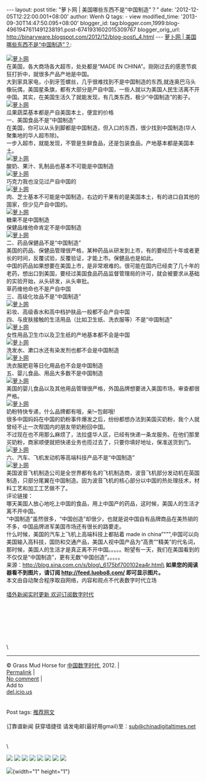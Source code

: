 --- layout: post title: "萝卜网 | 美国哪些东西不是“中国制造”？" date:
'2012-12-05T12:22:00.001+08:00' author: Wenh Q tags: - view
modified\_time: '2013-09-30T14:47:50.095+08:00' blogger\_id:
tag:blogger.com,1999:blog-4961947611491238191.post-6741931602015309767
blogger\_orig\_url:
http://binaryware.blogspot.com/2012/12/blog-post\_4.html --- [萝卜网 |
美国哪些东西不是“中国制造”？](http://feedproxy.google.com/~r/chinagfwblog/~3/aQU3W--XbrY/):\
\
[![萝卜网](http://hu.luo.bo/files/2012/12/04/24642646d84eca91951b0d6879de383d.jpg "萝卜网")](http://hu.luo.bo/files/2012/12/04/24642646d84eca91951b0d6879de383d.jpg "萝卜网")\
在美国，各大商场各大超市，处处都是“MADE IN
CHINA”。刚刚过去的感恩节疯狂打折中，就很多产品产地是中国。\
大到家具家电，小到牙签螺丝，几乎很难找到不是中国制造的东西,就连奥巴马头像玩偶，美国星条旗，都有大部分是产自中国，一些人就以为美国人民生活离不开中国。其实，在美国生活久了就能发现，有几类东西，极少“中国制造”的影子。\
[![萝卜网](http://hu.luo.bo/files/2012/12/04/f7670856940091eb3886230e56283832.jpg "萝卜网")](http://hu.luo.bo/files/2012/12/04/f7670856940091eb3886230e56283832.jpg "萝卜网")\
瓜果蔬菜基本都是产自美国本土，便宜的价格\
一、美国食品不是“中国制造”\
在美国，你可以从头到脚都是中国制造，但入口的东西，很少找到中国制造(华人聚集地的华人超市除)。\
一步入超市，就能发现，不管是生鲜食品，还是包装食品，产地基本都是美国本土。\
[![萝卜网](http://hu.luo.bo/files/2012/12/04/c60bfe766835de6d828722f2ad6252f1.jpg "萝卜网")](http://hu.luo.bo/files/2012/12/04/c60bfe766835de6d828722f2ad6252f1.jpg "萝卜网")\
酸奶、果汁、乳制品也基本不可能是中国制造\
[![萝卜网](http://hu.luo.bo/files/2012/12/04/0c16cf0e5482a7b1501677c3e5f34659.jpg "萝卜网")](http://hu.luo.bo/files/2012/12/04/0c16cf0e5482a7b1501677c3e5f34659.jpg "萝卜网")\
巧克力我也没见过产自中国的\
[![萝卜网](http://hu.luo.bo/files/2012/12/04/a6064af6b330a49f86e41922464eda9f.jpg "萝卜网")](http://hu.luo.bo/files/2012/12/04/a6064af6b330a49f86e41922464eda9f.jpg "萝卜网")\
肉、芝士基本不可能是中国制造，右边的干果有的是美国本土，有的进口自其他的国家，但少见产自中国的。\
[![萝卜网](http://hu.luo.bo/files/2012/12/04/a264bb49be6e8a0987141fb97aa8d0dc.jpg "萝卜网")](http://hu.luo.bo/files/2012/12/04/a264bb49be6e8a0987141fb97aa8d0dc.jpg "萝卜网")\
糖果不是中国制造\
保健品维他命肯定不是中国制造\
[![萝卜网](http://hu.luo.bo/files/2012/12/04/36619fa44ca93cb412379ab769f7f2e3.jpg "萝卜网")](http://hu.luo.bo/files/2012/12/04/36619fa44ca93cb412379ab769f7f2e3.jpg "萝卜网")\
二、药品保健品不是“中国制造”\
美国的药品、保健品管理很严格，某种药品从研发到上市，有的要经历十年或者更长的时间，反覆试验，反覆验证，才能上市。保健品也是如此。\
中国的药品如果想要在美国上市，是非常艰难的。很可能在国内已经卖了几十年的老药，想出口到美国，要经过美国食品药品监督管理局的许可，就会被要求从基础的实验开始，从头研发，从头审批。\
草药维他命也不是产自中国\
三、高级化妆品不是“中国制造”\
[![萝卜网](http://hu.luo.bo/files/2012/12/04/f6d33975b99f9eaa682abdcb8d00aa8d.jpg "萝卜网")](http://hu.luo.bo/files/2012/12/04/f6d33975b99f9eaa682abdcb8d00aa8d.jpg "萝卜网")\
彩妆、高级香水和高中档护肤品一般都不会产自中国\
四、与皮肤接触的生活用品（比如卫生纸、洗衣服等）不是“中国制造”\
[![萝卜网](http://hu.luo.bo/files/2012/12/04/5462ab992e740c9c7183ce4d6e7b01dc.jpg "萝卜网")](http://hu.luo.bo/files/2012/12/04/5462ab992e740c9c7183ce4d6e7b01dc.jpg "萝卜网")\
女性用品卫生巾以及卫生纸的产地基本都不会是中国\
[![萝卜网](http://hu.luo.bo/files/2012/12/04/b642bcc72922a6ddf4dca5f43d1e05b4.jpg "萝卜网")](http://hu.luo.bo/files/2012/12/04/b642bcc72922a6ddf4dca5f43d1e05b4.jpg "萝卜网")\
洗发水、漱口水还有染发剂也都不会是中国制造\
[![萝卜网](http://hu.luo.bo/files/2012/12/04/ba2a1e5ce17d16012f6b32678d5c3632.jpg "萝卜网")](http://hu.luo.bo/files/2012/12/04/ba2a1e5ce17d16012f6b32678d5c3632.jpg "萝卜网")\
洗衣服肥皂等日化用品也不会是中国制造\
五、婴儿食品、用品大多数不是中国制造\
[![萝卜网](http://hu.luo.bo/files/2012/12/04/3be24361fbcd0c88c88ff8f4ec900b62.jpg "萝卜网")](http://hu.luo.bo/files/2012/12/04/3be24361fbcd0c88c88ff8f4ec900b62.jpg "萝卜网")\
美国的婴儿食品以及其他用品管理很严格，外国品牌想要进入美国市场，审查都很严格。\
[![萝卜网](http://hu.luo.bo/files/2012/12/04/3a0248a36f5e8b592f193c77d4784fa8.jpg "萝卜网")](http://hu.luo.bo/files/2012/12/04/3a0248a36f5e8b592f193c77d4784fa8.jpg "萝卜网")\
奶粉特快专递，什么品牌都有哦，亲!\~包邮哦!\
很多中国妈妈在中国的奶粉事件爆发之后，纷纷都想办法到美国买奶粉，我个人就曾经不止一次帮国内的朋友带奶粉回中国。\
不过现在也不用那么麻烦了，法拉盛华人区，已经有快递一条龙服务。在他们那里买奶粉，商家顺便就把快递业务也揽过去了，只要你填好地址，保准送货到门。\
[![萝卜网](http://hu.luo.bo/files/2012/12/04/a21a447122fd9ec04b843249f8080062.jpg "萝卜网")](http://hu.luo.bo/files/2012/12/04/a21a447122fd9ec04b843249f8080062.jpg "萝卜网")\
六、汽车、飞机发动机等高端科技产品不是“中国制造”\
[![萝卜网](http://hu.luo.bo/files/2012/12/04/a57685da5706f2906cc44a110cd78ce1.jpg "萝卜网")](http://hu.luo.bo/files/2012/12/04/a57685da5706f2906cc44a110cd78ce1.jpg "萝卜网")\
美国波音飞机制造公司是全世界都有名的飞机制造商，波音飞机部分发动机在英国制造，只部分尾翼在中国制造。因为波音飞机的核心部分以中国的热处理技术，材料工艺和加工工艺做不了。\
评论链接：\
哪天美国人放心地吃上中国的食品，用上中国产的药品，这时候，美国人的生活才离不开中国。\
“中国制造”虽然很多，“中国创造”却很少，也就是说中国自有品牌商品在美热销的不多，中国品牌进军美国市场还有很长的路要走。\
什么时候，美国的汽车上飞机上高端科技上都贴着 made in
china”"”",中国可以向美国输入高科技，国防和交通产品，美国人视中国产品为“高贵”“精美”的代名词，那时候，美国人的生活才是真正离不开中国。。。。。盼望有一天，我们在美国看到的不仅仅是“中国制造”，更有无数“中国创造”。。。。。\
来源：http://blog.sina.com.cn/s/blog\_6175bf700102ea4r.html\
**如果您的阅读器看不到图片，请订阅 <http://feed.luobo8.com/>
即可显示图片。**\
本文由自动聚合程序取自网络，内容和观点不代表数字时代立场\
\
[墙外新闻实时更新 欢迎订阅数字时代](http://eepurl.com/mstlf)\
\
\
\
\
\
\
\
\

------------------------------------------------------------------------

© Grass Mud Horse for [中国数字时代](https://mycdtweb.info/chinese),
2012. |\
[Permalink](https://mycdtweb.info/chinese/2012/12/%e8%90%9d%e5%8d%9c%e7%bd%91-%e7%be%8e%e5%9b%bd%e5%93%aa%e4%ba%9b%e4%b8%9c%e8%a5%bf%e4%b8%8d%e6%98%af%e4%b8%ad%e5%9b%bd%e5%88%b6%e9%80%a0%ef%bc%9f/)
|\
[No
comment](https://mycdtweb.info/chinese/2012/12/%e8%90%9d%e5%8d%9c%e7%bd%91-%e7%be%8e%e5%9b%bd%e5%93%aa%e4%ba%9b%e4%b8%9c%e8%a5%bf%e4%b8%8d%e6%98%af%e4%b8%ad%e5%9b%bd%e5%88%b6%e9%80%a0%ef%bc%9f/#comments)
|\
Add to\
[del.icio.us](http://del.icio.us/post?url=https://mycdtweb.info/chinese/2012/12/%e8%90%9d%e5%8d%9c%e7%bd%91-%e7%be%8e%e5%9b%bd%e5%93%aa%e4%ba%9b%e4%b8%9c%e8%a5%bf%e4%b8%8d%e6%98%af%e4%b8%ad%e5%9b%bd%e5%88%b6%e9%80%a0%ef%bc%9f/&title=%E8%90%9D%E5%8D%9C%E7%BD%91%20%7C%20%E7%BE%8E%E5%9B%BD%E5%93%AA%E4%BA%9B%E4%B8%9C%E8%A5%BF%E4%B8%8D%E6%98%AF%E2%80%9C%E4%B8%AD%E5%9B%BD%E5%88%B6%E9%80%A0%E2%80%9D%EF%BC%9F)\
\
\
Post tags:
[推荐网文](https://mycdtweb.info/chinese/tag/%e6%8e%a8%e8%8d%90%e7%bd%91%e6%96%87/?category=10466)\
\
订靠谱新闻 获穿墙捷径
请发电邮(最好用gmail)至：sub@chinadigitaltimes.net\
\
\
\
<div>

[![](http://feeds.feedburner.com/~ff/chinagfwblog?d=yIl2AUoC8zA)](http://feeds.feedburner.com/~ff/chinagfwblog?a=aQU3W--XbrY:MTuEjWWCyDE:yIl2AUoC8zA)
[![](http://feeds.feedburner.com/~ff/chinagfwblog?i=aQU3W--XbrY:MTuEjWWCyDE:-BTjWOF_DHI)](http://feeds.feedburner.com/~ff/chinagfwblog?a=aQU3W--XbrY:MTuEjWWCyDE:-BTjWOF_DHI)
[![](http://feeds.feedburner.com/~ff/chinagfwblog?i=aQU3W--XbrY:MTuEjWWCyDE:F7zBnMyn0Lo)](http://feeds.feedburner.com/~ff/chinagfwblog?a=aQU3W--XbrY:MTuEjWWCyDE:F7zBnMyn0Lo)
[![](http://feeds.feedburner.com/~ff/chinagfwblog?i=aQU3W--XbrY:MTuEjWWCyDE:V_sGLiPBpWU)](http://feeds.feedburner.com/~ff/chinagfwblog?a=aQU3W--XbrY:MTuEjWWCyDE:V_sGLiPBpWU)
[![](http://feeds.feedburner.com/~ff/chinagfwblog?d=qj6IDK7rITs)](http://feeds.feedburner.com/~ff/chinagfwblog?a=aQU3W--XbrY:MTuEjWWCyDE:qj6IDK7rITs)
[![](http://feeds.feedburner.com/~ff/chinagfwblog?d=l6gmwiTKsz0)](http://feeds.feedburner.com/~ff/chinagfwblog?a=aQU3W--XbrY:MTuEjWWCyDE:l6gmwiTKsz0)
[![](http://feeds.feedburner.com/~ff/chinagfwblog?i=aQU3W--XbrY:MTuEjWWCyDE:gIN9vFwOqvQ)](http://feeds.feedburner.com/~ff/chinagfwblog?a=aQU3W--XbrY:MTuEjWWCyDE:gIN9vFwOqvQ)
[![](http://feeds.feedburner.com/~ff/chinagfwblog?d=TzevzKxY174)](http://feeds.feedburner.com/~ff/chinagfwblog?a=aQU3W--XbrY:MTuEjWWCyDE:TzevzKxY174)

</div>

![](http://feeds.feedburner.com/~r/chinagfwblog/~4/aQU3W--XbrY){width="1"
height="1"}
